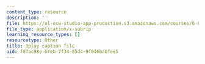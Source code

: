 ```yaml
---
content_type: resource
description: ''
file: https://ol-ocw-studio-app-production.s3.amazonaws.com/courses/6-01sc-introduction-to-electrical-engineering-and-computer-science-i-spring-2011/f07ac98e6feb7f3485d49f046babfee5_5sLFTc10kg8.srt
file_type: application/x-subrip
learning_resource_types: []
resourcetype: Other
title: 3play caption file
uid: f07ac98e-6feb-7f34-85d4-9f046babfee5
---
```

